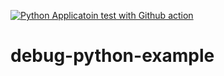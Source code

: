[![Python Applicatoin test with Github action](https://github.com/ChristopherCochet/debug-python-example/actions/workflows/blank.yml/badge.svg)](https://github.com/ChristopherCochet/debug-python-example/actions/workflows/blank.yml)
# debug-python-example

